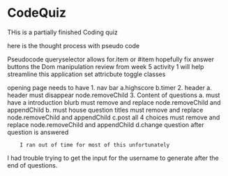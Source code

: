 # CodeQuiz
THis is a partially finished Coding quiz


here is the thought process with pseudo code

Pseudocode
queryselector allows for.item or #item hopefully fix answer buttons
the Dom manipulation review from week 5 activity 1 will help streamline this application
set attricbute toggle classes

opening page needs to have
    1. nav bar
        a.highscore
        b.timer
    2. header
        a. header must disappear
            node.removeChild
    3. Content of questions
        a. must have a introduction blurb
            must remove and replace
            node.removeChild and appendChild
        b. must house question titles
            must remove and replace
            node.removeChild and appendChild
        c.post all 4 choices
            must remove and replace
            node.removeChild and appendChild
        d.change question after question is answered

        I ran out of time for most of this unfortunately


I had trouble trying to get the input for the username to generate after the end of questions.

